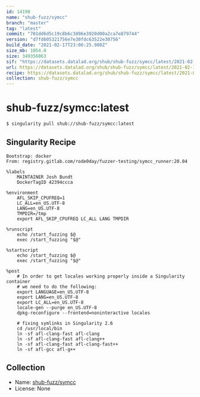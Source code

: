 ```yaml
---
id: 14198
name: "shub-fuzz/symcc"
branch: "master"
tag: "latest"
commit: "701dd6d5c19c8b6c3896e3920d00a2ca7e879744"
version: "d7fd605321756e7e30fdc63522e30756"
build_date: "2021-02-17T23:06:25.980Z"
size_mb: 1054.0
size: 349356063
sif: "https://datasets.datalad.org/shub/shub-fuzz/symcc/latest/2021-02-17-701dd6d5-d7fd6053/d7fd605321756e7e30fdc63522e30756.sif"
url: https://datasets.datalad.org/shub/shub-fuzz/symcc/latest/2021-02-17-701dd6d5-d7fd6053/
recipe: https://datasets.datalad.org/shub/shub-fuzz/symcc/latest/2021-02-17-701dd6d5-d7fd6053/Singularity
collection: shub-fuzz/symcc
---
```


# shub-fuzz/symcc:latest

```bash
$ singularity pull shub://shub-fuzz/symcc:latest
```

## Singularity Recipe

```singularity
Bootstrap: docker
From: registry.gitlab.com/rode0day/fuzzer-testing/symcc_runner:20.04

%labels
    MAINTAINER Josh Bundt
    DockerTagID 42394ccca

%environment
    AFL_SKIP_CPUFREQ=1
    LC_ALL=en_US.UTF-8
    LANG=en_US.UTF-8
    TMPDIR=/tmp
    export AFL_SKIP_CPUFREQ LC_ALL LANG TMPDIR

%runscript
    echo /start_fuzzing $@
    exec /start_fuzzing "$@"

%startscript
    echo /start_fuzzing $@
    exec /start_fuzzing "$@"

%post
    # In order to get locales working properly inside a Singularity container
    # we need to do the following:
    export LANGUAGE=en_US.UTF-8
    export LANG=en_US.UTF-8
    export LC_ALL=en_US.UTF-8
    locale-gen --purge en_US.UTF-8
    dpkg-reconfigure --frontend=noninteractive locales

    # fixing symlinks in Singularity 2.6
    cd /usr/local/bin
    ln -sf afl-clang-fast afl-clang
    ln -sf afl-clang-fast afl-clang++
    ln -sf afl-clang-fast afl-clang-fast++
    ln -sf afl-gcc afl-g++
```

## Collection

 - Name: [shub-fuzz/symcc](https://github.com/shub-fuzz/symcc)
 - License: None

